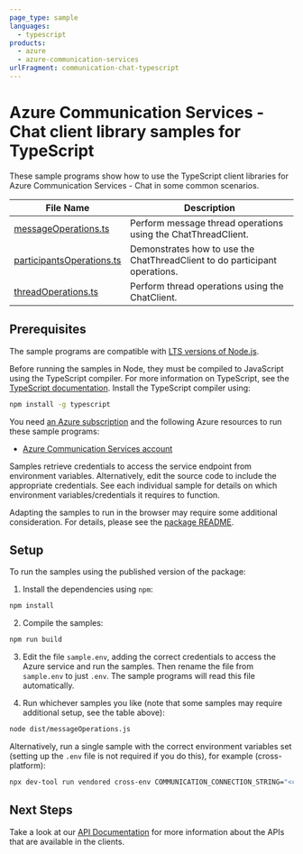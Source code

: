 ```yaml
---
page_type: sample
languages:
  - typescript
products:
  - azure
  - azure-communication-services
urlFragment: communication-chat-typescript
---
```


# Azure Communication Services - Chat client library samples for TypeScript

These sample programs show how to use the TypeScript client libraries for Azure Communication Services - Chat in some common scenarios.

| **File Name**                                       | **Description**                                                            |
| --------------------------------------------------- | -------------------------------------------------------------------------- |
| [messageOperations.ts][messageoperations]           | Perform message thread operations using the ChatThreadClient.              |
| [participantsOperations.ts][participantsoperations] | Demonstrates how to use the ChatThreadClient to do participant operations. |
| [threadOperations.ts][threadoperations]             | Perform thread operations using the ChatClient.                            |

## Prerequisites

The sample programs are compatible with [LTS versions of Node.js](https://github.com/nodejs/release#release-schedule).

Before running the samples in Node, they must be compiled to JavaScript using the TypeScript compiler. For more information on TypeScript, see the [TypeScript documentation][typescript]. Install the TypeScript compiler using:

```bash
npm install -g typescript
```

You need [an Azure subscription][freesub] and the following Azure resources to run these sample programs:

- [Azure Communication Services account][createinstance_azurecommunicationservicesaccount]

Samples retrieve credentials to access the service endpoint from environment variables. Alternatively, edit the source code to include the appropriate credentials. See each individual sample for details on which environment variables/credentials it requires to function.

Adapting the samples to run in the browser may require some additional consideration. For details, please see the [package README][package].

## Setup

To run the samples using the published version of the package:

1. Install the dependencies using `npm`:

```bash
npm install
```

2. Compile the samples:

```bash
npm run build
```

3. Edit the file `sample.env`, adding the correct credentials to access the Azure service and run the samples. Then rename the file from `sample.env` to just `.env`. The sample programs will read this file automatically.

4. Run whichever samples you like (note that some samples may require additional setup, see the table above):

```bash
node dist/messageOperations.js
```

Alternatively, run a single sample with the correct environment variables set (setting up the `.env` file is not required if you do this), for example (cross-platform):

```bash
npx dev-tool run vendored cross-env COMMUNICATION_CONNECTION_STRING="<communication connection string>" node dist/messageOperations.js
```

## Next Steps

Take a look at our [API Documentation][apiref] for more information about the APIs that are available in the clients.

[messageoperations]: https://github.com/Azure/azure-sdk-for-js/blob/main/sdk/communication/communication-chat/samples/v1/typescript/src/messageOperations.ts
[participantsoperations]: https://github.com/Azure/azure-sdk-for-js/blob/main/sdk/communication/communication-chat/samples/v1/typescript/src/participantsOperations.ts
[threadoperations]: https://github.com/Azure/azure-sdk-for-js/blob/main/sdk/communication/communication-chat/samples/v1/typescript/src/threadOperations.ts
[apiref]: https://learn.microsoft.com/javascript/api/@azure/communication-chat
[freesub]: https://azure.microsoft.com/free/
[createinstance_azurecommunicationservicesaccount]: https://learn.microsoft.com/azure/communication-services/quickstarts/create-communication-resource
[package]: https://github.com/Azure/azure-sdk-for-js/tree/main/sdk/communication/communication-chat/README.md
[typescript]: https://www.typescriptlang.org/docs/home.html
